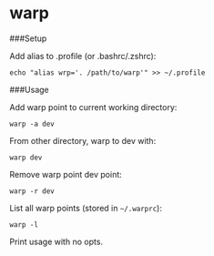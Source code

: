 warp
====

###Setup

Add alias to .profile (or .bashrc/.zshrc):

    echo "alias wrp='. /path/to/warp'" >> ~/.profile


###Usage

Add warp point to current working directory:

    warp -a dev

From other directory, warp to dev with:

    warp dev

Remove warp point dev point:

    warp -r dev

List all warp points (stored in `~/.warprc`):

    warp -l

Print usage with no opts.
